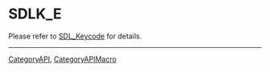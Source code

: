 # SDLK_E

Please refer to [SDL_Keycode](SDL_Keycode) for details.

----
[CategoryAPI](CategoryAPI), [CategoryAPIMacro](CategoryAPIMacro)

